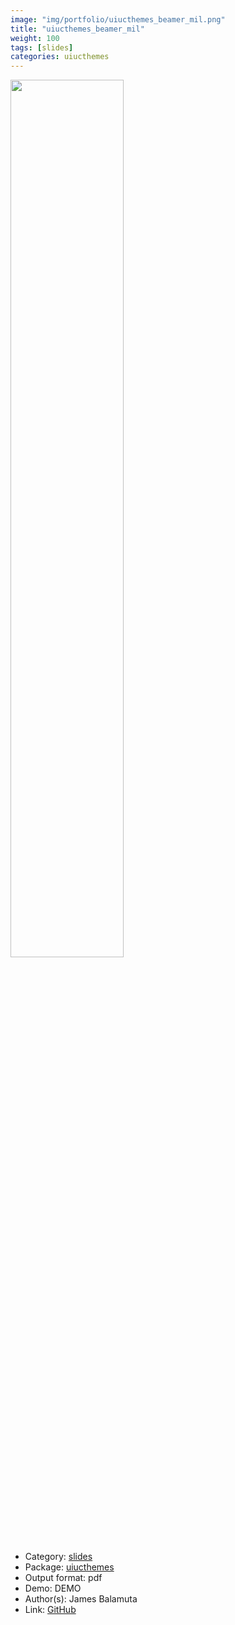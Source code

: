 ```yaml
---
image: "img/portfolio/uiucthemes_beamer_mil.png"
title: "uiucthemes_beamer_mil"
weight: 100
tags: [slides]
categories: uiucthemes
---
```




<!--more-->

<p><a href="../../img/portfolio/uiucthemes_beamer_mil.png"><img class = "jf-image-shadow" src="../../img/portfolio/uiucthemes_beamer_mil.png", width="60%"></a></p>

- Category: [slides](../../tags/slides)
- Package: [uiucthemes](uiucthemes)
- Output format: pdf
- Demo: DEMO
- Author(s): James Balamuta
- Link: [GitHub](https://github.com/illinois-r/uiucthemes)


